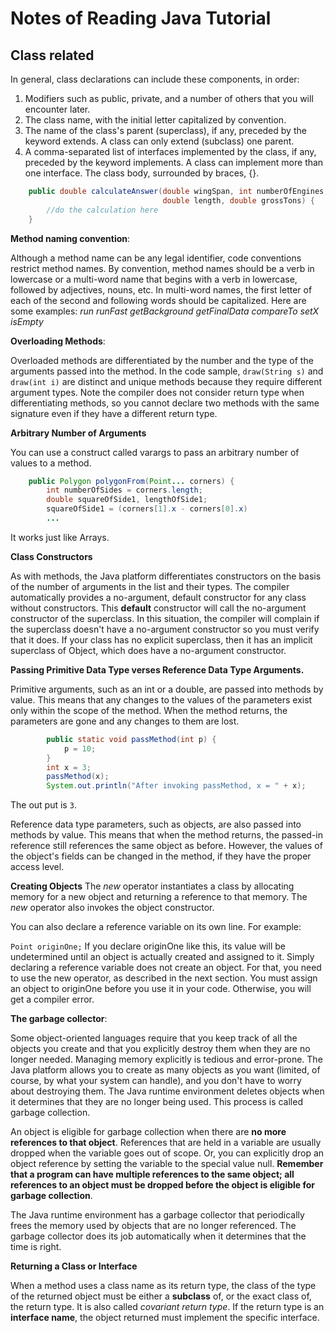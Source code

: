 # Notes of Reading Java Tutorial
## Class related
In general, class declarations can include these components, in order:

1. Modifiers such as public, private, and a number of others that you will encounter later.
2. The class name, with the initial letter capitalized by convention.
3. The name of the class's parent (superclass), if any, preceded by the keyword extends. A class can only extend (subclass) one parent.
4. A comma-separated list of interfaces implemented by the class, if any, preceded by the keyword implements. A class can implement more than one interface.  The class body, surrounded by braces, {}.

```java
	public double calculateAnswer(double wingSpan, int numberOfEngines,
	                              double length, double grossTons) {
	    //do the calculation here
	}
```

**Method naming convention**: 

Although a method name can be any legal identifier, code conventions restrict method names. By convention, method names should be a verb in lowercase or a multi-word name that begins with a verb in lowercase, followed by adjectives, nouns, etc. In multi-word names, the first letter of each of the second and following words should be capitalized. Here are some examples:
*run
runFast
getBackground
getFinalData
compareTo
setX
isEmpty*

**Overloading Methods**: 

Overloaded methods are differentiated by the number and the type of the arguments passed into the method. In the code sample, `draw(String s)` and `draw(int i)` are distinct and unique methods because they require different argument types.  Note the compiler does not consider return type when differentiating methods, so you cannot declare two methods with the same signature even if they have a different return type.

**Arbitrary Number of Arguments**

You can use a construct called varargs to pass an arbitrary number of values to a method. 

```java
	public Polygon polygonFrom(Point... corners) {
	    int numberOfSides = corners.length;
	    double squareOfSide1, lengthOfSide1;
	    squareOfSide1 = (corners[1].x - corners[0].x)
		...
```

It works just like Arrays.

**Class Constructors** 

As with methods, the Java platform differentiates constructors on the basis of the number of arguments in the list and their types.  The compiler automatically provides a no-argument, default constructor for any class without constructors. This **default** constructor will call the no-argument constructor of the superclass. In this situation, the compiler will complain if the superclass doesn't have a no-argument constructor so you must verify that it does. If your class has no explicit superclass, then it has an implicit superclass of Object, which does have a no-argument constructor.

**Passing Primitive Data Type verses Reference Data Type Arguments.**

Primitive arguments, such as an int or a double, are passed into methods by value. This means that any changes to the values of the parameters exist only within the scope of the method. When the method returns, the parameters are gone and any changes to them are lost.

```java
		public static void passMethod(int p) {
	        p = 10;
	    }             
        int x = 3;        
        passMethod(x);                 
        System.out.println("After invoking passMethod, x = " + x);	
```

The out put is `3`.

Reference data type parameters, such as objects, are also passed into methods by value. This means that when the method returns, the passed-in reference still references the same object as before. However, the values of the object's fields can be changed in the method, if they have the proper access level.

**Creating Objects**
The *new* operator instantiates a class by allocating memory for a new object and returning a reference to that memory. The *new* operator also invokes the object constructor.

You can also declare a reference variable on its own line. For example:

`Point originOne;`
If you declare originOne like this, its value will be undetermined until an object is actually created and assigned to it. Simply declaring a reference variable does not create an object. For that, you need to use the new operator, as described in the next section. You must assign an object to originOne before you use it in your code. Otherwise, you will get a compiler error.

**The garbage collector**:

Some object-oriented languages require that you keep track of all the objects you create and that you explicitly destroy them when they are no longer needed. Managing memory explicitly is tedious and error-prone. The Java platform allows you to create as many objects as you want (limited, of course, by what your system can handle), and you don't have to worry about destroying them. The Java runtime environment deletes objects when it determines that they are no longer being used. This process is called garbage collection.

An object is eligible for garbage collection when there are **no more references to that object**. References that are held in a variable are usually dropped when the variable goes out of scope. Or, you can explicitly drop an object reference by setting the variable to the special value null. **Remember that a program can have multiple references to the same object; all references to an object must be dropped before the object is eligible for garbage collection**.

The Java runtime environment has a garbage collector that periodically frees the memory used by objects that are no longer referenced. The garbage collector does its job automatically when it determines that the time is right.

**Returning a Class or Interface**

When a method uses a class name as its return type, the class of the type of the returned object must be either a **subclass** of, or the exact class of, the return type. It is also called *covariant
return type*.  If the return type is an **interface name**, the object returned must implement the specific interface.




































